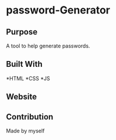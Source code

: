 # password-Generator

## Purpose
A tool to help generate passwords.

## Built With
*HTML
*CSS
*JS

## Website


## Contribution
Made by myself
